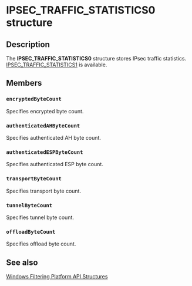 # IPSEC_TRAFFIC_STATISTICS0 structure

## Description

The **IPSEC_TRAFFIC_STATISTICS0** structure stores IPsec traffic statistics.
[IPSEC_TRAFFIC_STATISTICS1](https://learn.microsoft.com/windows/desktop/api/ipsectypes/ns-ipsectypes-ipsec_traffic_statistics1) is available.

## Members

### `encryptedByteCount`

Specifies encrypted byte count.

### `authenticatedAHByteCount`

Specifies authenticated AH byte count.

### `authenticatedESPByteCount`

Specifies authenticated ESP byte count.

### `transportByteCount`

Specifies transport byte count.

### `tunnelByteCount`

Specifies tunnel byte count.

### `offloadByteCount`

Specifies offload byte count.

## See also

[Windows Filtering Platform API Structures](https://learn.microsoft.com/windows/desktop/FWP/fwp-structs)